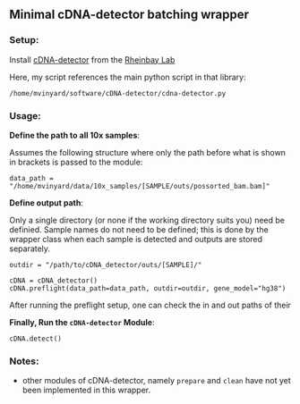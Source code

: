 ## Minimal cDNA-detector batching wrapper

### Setup:

Install [cDNA-detector](https://github.com/rheinbaylab/cDNA-detector) from the [Rheinbay Lab](https://www.massgeneral.org/cancer-center/clinical-trials-and-research/center-for-cancer-research/investigators/rheinbay-lab)

Here, my script references the main python script in that library:
```
/home/mvinyard/software/cDNA-detector/cdna-detector.py
```


### Usage:


**Define the path to all 10x samples**:

Assumes the following structure where only the path before what is shown in brackets is passed to the module:
```python=
data_path = "/home/mvinyard/data/10x_samples/[SAMPLE/outs/possorted_bam.bam]"
```

**Define output path**:

Only a single directory (or none if the working directory suits you) need be definied. Sample names do not need to be defined; this is done by the wrapper class when each sample is detected and outputs are stored separately. 
```python=
outdir = "/path/to/cDNA_detector/outs/[SAMPLE]/"
```


```python=
cDNA = cDNA_detector()
cDNA.preflight(data_path=data_path, outdir=outdir, gene_model="hg38")
```

After running the preflight setup, one can check the in and out paths of their 

**Finally, Run the `cDNA-detector` Module**:
```
cDNA.detect()
```


### Notes:
- other modules of cDNA-detector, namely `prepare` and `clean` have not yet been implemented in this wrapper. 
